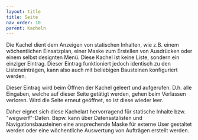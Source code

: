 ```yaml
---
layout: title
title: Seite
nav_order: 10
parent: Kacheln
---
```


Die Kachel dient dem Anzeigen von statischen Inhalten, wie z.B. einem wöchentlichen Einsatzplan, einer Maske zum Erstellen von Ausdrücken oder einem selbst designten Menü.
Diese Kachel ist keine Liste, sondern ein einziger Eintrag. Dieser Eintrag funktioniert jedoch identisch zu den Listeneinträgen, kann also auch mit beliebigen Bausteinen konfiguriert werden.

Dieser Eintrag wird beim Öffnen der Kachel geleert und aufgerufen.
D.h. alle Eingaben, welche auf dieser Seite getätigt werden, gehen beim Verlassen verloren.
Wird die Seite erneut geöffnet, so ist diese wieder leer.

Daher eignet sich diese Kachelart hervorragend für statische Inhalte bzw. "wegwerf"-Daten.
Bspw. kann über Datensatzlisten und Navigationsbausteinen eine ansprechende Maske für externe User gestaltet werden oder eine wöchentliche Auswertung von Aufträgen erstellt werden.
